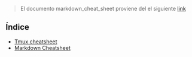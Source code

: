 > El documento markdown_cheat_sheet proviene del el siguiente [link](https://www.markdownguide.org/cheat-sheet/)

## Índice
- [Tmux cheatsheet](tmux_cheatsheet)
- [Markdown Cheatsheet](markdown_cheat_sheet) 